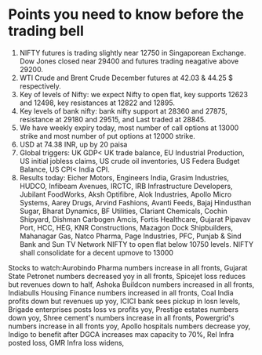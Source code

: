 # Points you need to know before the trading bell
1. NIFTY futures is trading slightly near 12750 in Singaporean Exchange. Dow Jones closed near 29400 and futures trading neagative above 29200.
2. WTI Crude and Brent Crude December futures at 42.03 & 44.25 $ respectively. 
3. Key of levels of Nifty: we expect Nifty to open flat, key supports 12623 and 12498, key resistances at 12822 and 12895.
4. Key levels of bank nifty: bank nifty support at 28360 and 27875, resistance at 29180 and 29515, and Last traded at 28845.
5. We have weekly expiry today, most number of call options at 13000 strike and most number of put options at 12000 strike.
6. USD at 74.38 INR, up by 20 paisa
7. Global triggers: UK GDP< UK trade balance, EU Industrial Production, US initial jobless claims, US crude oil inventories, US Federa Budget Balance, US CPI< India CPI.
8. Results today: Eicher Motors, Engineers India, Grasim Industries, HUDCO, Infibeam Avenues, IRCTC, IRB Infrastructure Developers, Jubilant FoodWorks, Aksh Optifibre, Alok Industries, Apollo Micro Systems, Aarey Drugs, Arvind Fashions, Avanti Feeds, Bajaj Hindusthan Sugar, Bharat Dynamics, BF Utilities, Clariant Chemicals, Cochin Shipyard, Dishman Carbogen Amcis, Fortis Healthcare, Gujarat Pipavav Port, HCC, HEG, KNR Constructions, Mazagon Dock Shipbuilders, Mahanagar Gas, Natco Pharma, Page Industries, PFC, Punjab & Sind Bank and Sun TV Network
NIFTY to open flat below 10750 levels. NIFTY shall consolidate for a decent upmove to 13000

Stocks to watch:Aurobindo Pharma numbers increase in all fronts, Gujarat State Petronet numbers decreased yoy in all fronts, Spicejet loss reduces but revenues down to half, Ashoka Buildcon numbers increased in all fronts, Indiabulls Housing Finance numbers increased in all fronts, Coal India profits down but revenues up yoy, ICICI bank sees pickup in losn levels, Brigade enterprises posts loss vs profits yoy, Prestige estates numbers down yoy, Shree cement's numbers increase in all fronts, Powergrid's numbers increase in all fronts yoy, Apollo hospitals numbers decrease yoy, Indigo to benefit after DGCA increases max capacity to 70%, Rel Infra posted loss, GMR Infra loss widens, 
